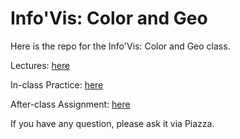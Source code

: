 # Info'Vis: Color and Geo

Here is the repo for the Info'Vis: Color and Geo class.

Lectures: [here](https://docs.google.com/presentation/d/1cKYRVT2eHdbc0HXdVBpt8FZa5ZJ47xnk8bcYWDQWQ6I/edit?usp=sharing)

In-class Practice: [here](https://github.com/nyuvis/infovis_practice_color_geo/tree/master/in-class%20practice)

After-class Assignment: [here](https://github.com/nyuvis/infovis_practice_color_geo/tree/master/assignment)

If you have any question, please ask it via Piazza.


